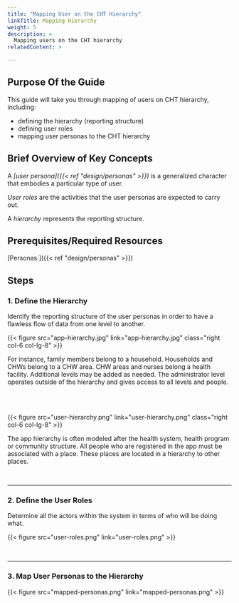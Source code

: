 ```yaml
---
title: "Mapping User on the CHT Hierarchy"
linkTitle: Mapping Hierarchy
weight: 5
description: >
  Mapping users on the CHT hierarchy
relatedContent: >

---
```


## Purpose Of the Guide

This guide will take you through mapping of users on CHT hierarchy, including:

- defining the hierarchy (reporting structure)
- defining user roles
- mapping user personas to the CHT hierarchy

## Brief Overview of Key Concepts

A *[user persona]({{< ref "design/personas" >}})* is a generalized character that embodies a particular type of user.

*User roles* are the activities that the user personas are expected to carry out.

A *hierarchy* represents the reporting structure.

## Prerequisites/Required Resources

[Personas.]({{< ref "design/personas" >}})

## Steps

### 1. Define the Hierarchy

Identify the reporting structure of the user personas in order to have a flawless flow of data from one level to another.

{{< figure src="app-hierarchy.jpg" link="app-hierarchy.jpg" class="right col-6 col-lg-8" >}}

For instance, family members belong to a household. Households and CHWs belong to a CHW area. CHW areas and nurses belong a health facility. Additional levels may be added as needed. The administrator level operates outside of the hierarchy and gives access to all levels and people.

<br clear="all">

<br clear="all">

{{< figure src="user-hierarchy.png" link="user-hierarchy.png" class="right col-6 col-lg-8" >}}

The app hierarchy is often modeled after the health system, health program or community structure. All people who are registered in the app must be associated with a place. These places are located in a hierarchy to other places.

<br clear="all">

 *****

### 2. Define the User Roles

Determine all the actors within the system in terms of who will be doing what.

{{< figure src="user-roles.png" link="user-roles.png" >}}

<br clear="all">

 *****

### 3. Map User Personas to the Hierarchy

{{< figure src="mapped-personas.png" link="mapped-personas.png" >}}
